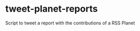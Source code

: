 tweet-planet-reports
====================

Script to tweet a report with the contributions of a RSS Planet
